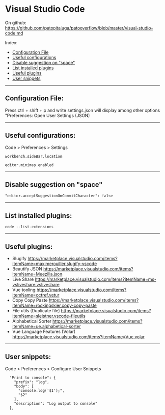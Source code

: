 # Visual Studio Code

On github: https://github.com/patopitaluga/patooverflow/blob/master/visual-studio-code.md

Index:
* [Configuration File](#configuration-file)
* [Useful configurations](#useful-configurations)
* [Disable suggestion on "space"](#disable-suggestion)
* [List installed plugins](#list-installed-plugins)
* [Useful plugins](#useful-plugins)
* [User snippets](#user-snippets)

------

## <a name="configuration-file"></a> Configuration File:

Press ctrl + shift + p and write settings.json will display among other options "Preferences: Open User Settings (JSON)

------

## <a name="useful-configurations"></a> Useful configurations:

Code > Preferences > Settings
```
workbench.sideBar.location
```

```
editor.minimap.enabled
```

------

## <a name="disable-suggestion"></a> Disable suggestion on "space"

```
"editor.acceptSuggestionOnCommitCharacter": false
```

------

## <a name="list-installed-plugins"></a> List installed plugins:

```
code --list-extensions
```

------

## <a name="useful-plugins"></a> Useful plugins:

- Slugify https://marketplace.visualstudio.com/items?itemName=maximerouiller.slugify-vscode
- Beautify JSON https://marketplace.visualstudio.com/items?itemName=Meezilla.json
- Live Share https://marketplace.visualstudio.com/items?itemName=ms-vsliveshare.vsliveshare
- Vue tooling https://marketplace.visualstudio.com/items?itemName=octref.vetur
- Copy Copy Paste https://marketplace.visualstudio.com/items?itemName=rockingskier.copy-copy-paste
- File utils (Duplicate file) https://marketplace.visualstudio.com/items?itemName=sleistner.vscode-fileutils
- Alphabetical Sorter https://marketplace.visualstudio.com/items?itemName=ue.alphabetical-sorter
- Vue Language Features (Volar) https://marketplace.visualstudio.com/items?itemName=Vue.volar

------

## <a name="user-snippets"></a> User snippets:

Code > Preferences > Configure User Snippets

```
  "Print to console": {
    "prefix": "log",
    "body": [
      "console.log('$1');",
      "$2"
    ],
    "description": "Log output to console"
  },
```


